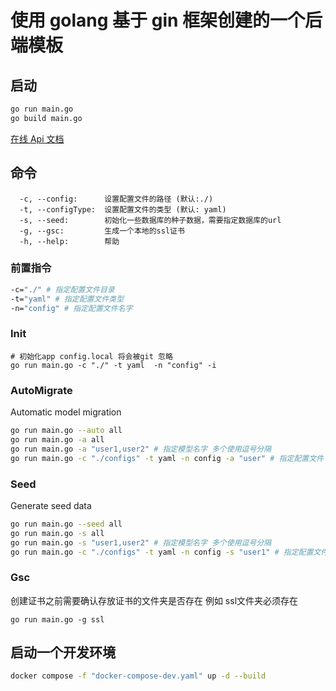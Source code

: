 # 使用 golang 基于 gin 框架创建的一个后端模板

## 启动

```sh
go run main.go
go build main.go
```

[在线 Api 文档](https://www.apifox.cn/apidoc/project-2379970/api-65717385)

## 命令

```
  -c, --config:      设置配置文件的路径 (默认:./)
  -t, --configType:  设置配置文件的类型 (默认: yaml)
  -s, --seed:        初始化一些数据库的种子数据，需要指定数据库的url
  -g, --gsc:         生成一个本地的ssl证书
  -h, --help:        帮助
```

### 前置指令
```sh
-c="./" # 指定配置文件目录
-t="yaml" # 指定配置文件类型
-n="config" # 指定配置文件名字
```

### Init
```shell
# 初始化app config.local 将会被git 忽略
go run main.go -c "./" -t yaml  -n "config" -i
```

### AutoMigrate
Automatic model migration
```sh
go run main.go --auto all
go run main.go -a all
go run main.go -a "user1,user2" # 指定模型名字 多个使用逗号分隔
go run main.go -c "./configs" -t yaml -n config -a "user" # 指定配置文件 以指定数据库
```

### Seed
Generate seed data
```sh
go run main.go --seed all
go run main.go -s all
go run main.go -s "user1,user2" # 指定模型名字 多个使用逗号分隔
go run main.go -c "./configs" -t yaml -n config -s "user1" # 指定配置文件 以指定数据库
```

### Gsc

创建证书之前需要确认存放证书的文件夹是否存在 例如 ssl文件夹必须存在

```
go run main.go -g ssl
```

## 启动一个开发环境

```sh
docker compose -f "docker-compose-dev.yaml" up -d --build
```

